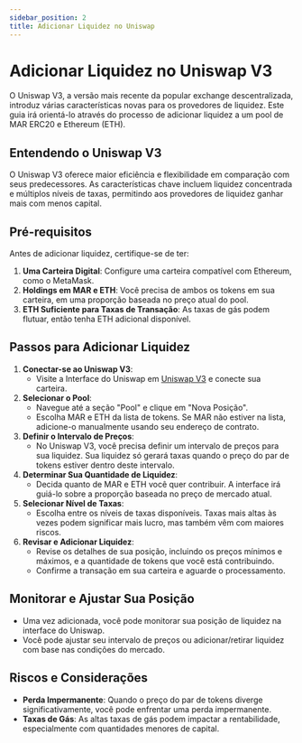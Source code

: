 ```yaml
---
sidebar_position: 2
title: Adicionar Liquidez no Uniswap
---
```


# Adicionar Liquidez no Uniswap V3

O Uniswap V3, a versão mais recente da popular exchange descentralizada, introduz várias características novas para os provedores de liquidez. Este guia irá orientá-lo através do processo de adicionar liquidez a um pool de MAR ERC20 e Ethereum (ETH).

## Entendendo o Uniswap V3
O Uniswap V3 oferece maior eficiência e flexibilidade em comparação com seus predecessores. As características chave incluem liquidez concentrada e múltiplos níveis de taxas, permitindo aos provedores de liquidez ganhar mais com menos capital.

## Pré-requisitos
Antes de adicionar liquidez, certifique-se de ter:
1. **Uma Carteira Digital**: Configure uma carteira compatível com Ethereum, como o MetaMask.
2. **Holdings em MAR e ETH**: Você precisa de ambos os tokens em sua carteira, em uma proporção baseada no preço atual do pool.
3. **ETH Suficiente para Taxas de Transação**: As taxas de gás podem flutuar, então tenha ETH adicional disponível.

## Passos para Adicionar Liquidez
1. **Conectar-se ao Uniswap V3**: 
   - Visite a Interface do Uniswap em [Uniswap V3](https://app.uniswap.org/#/pool) e conecte sua carteira.
2. **Selecionar o Pool**:
   - Navegue até a seção "Pool" e clique em "Nova Posição".
   - Escolha MAR e ETH da lista de tokens. Se MAR não estiver na lista, adicione-o manualmente usando seu endereço de contrato.
3. **Definir o Intervalo de Preços**:
   - No Uniswap V3, você precisa definir um intervalo de preços para sua liquidez. Sua liquidez só gerará taxas quando o preço do par de tokens estiver dentro deste intervalo.
4. **Determinar Sua Quantidade de Liquidez**:
   - Decida quanto de MAR e ETH você quer contribuir. A interface irá guiá-lo sobre a proporção baseada no preço de mercado atual.
5. **Selecionar Nível de Taxas**:
   - Escolha entre os níveis de taxas disponíveis. Taxas mais altas às vezes podem significar mais lucro, mas também vêm com maiores riscos.
6. **Revisar e Adicionar Liquidez**:
   - Revise os detalhes de sua posição, incluindo os preços mínimos e máximos, e a quantidade de tokens que você está contribuindo.
   - Confirme a transação em sua carteira e aguarde o processamento.

## Monitorar e Ajustar Sua Posição
- Uma vez adicionada, você pode monitorar sua posição de liquidez na interface do Uniswap.
- Você pode ajustar seu intervalo de preços ou adicionar/retirar liquidez com base nas condições do mercado.

## Riscos e Considerações
- **Perda Impermanente**: Quando o preço do par de tokens diverge significativamente, você pode enfrentar uma perda impermanente.
- **Taxas de Gás**: As altas taxas de gás podem impactar a rentabilidade, especialmente com quantidades menores de capital.
